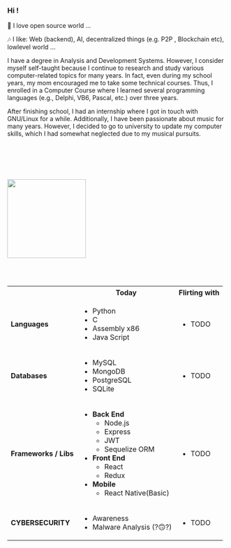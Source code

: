 ### Hi !

 🤝  I love open source world ...

 🎶  I like: Web (backend), AI, decentralized  things (e.g. P2P , Blockchain etc), lowlevel world ...

 
 I have a degree in Analysis and Development Systems. However, I consider myself self-taught because I continue to research and study various computer-related topics for many years. In fact, even during my school years, my mom encouraged me to take some technical courses. Thus, I enrolled in a Computer Course where I learned several programming languages (e.g., Delphi, VB6, Pascal, etc.) over three years.

After finishing school, I had an internship where I got in touch with GNU/Linux for a while. Additionally, I have been passionate about music for many years. However, I decided to go to university to update my computer skills, which I had somewhat neglected due to my musical pursuits.

 <br /><br /> <br /><br />

<div>
 <div>
  <!-- <a href="https://github.com/becauro"> -->
  <img style="text-decoration: none" height="180em" src="https://github-readme-stats.vercel.app/api?username=becauro&show_icons=true&theme=dark&include_all_commits=true&count_private=true"/>
  <!--
  <img height="180em" src="https://github-readme-stats.vercel.app/api/top-langs/?username=becauro&layout=compact&langs_count=7&theme=dark"/>
  -->
  <!-- </a> -->
</div>

<br /><br />
</di>

<div>
<table>
<tr>
   <th> </th>
   <th>Today</th>
   <!-- <th>Yesterday</th> -->
   <th>Flirting with</th>
</tr>
<tr><td><b>Languages<b></td>
      <td> <!-- TODAY -->
         <ul>
            <li>Python</li>
            <li>C</li>
            <li>Assembly x86</li>
             <li>Java Script</li>
         </ul>
      </td>
     <!-- <td>   YESTERDAY
         <ul>
            <li>Todo</li>
         </ul>
      </td>  -->
      <td> <!-- FLIRTING -->
         <ul>
            <li>TODO</li>
         </ul>
      </td>
</tr>
<tr><td><b>Databases</b></td>
   <td> <!-- TODAY -->
     <ul>
         <li> MySQL </li>
         <li> MongoDB </li>
         <li> PostgreSQL </li>
         <li>SQLite</li>
      </ul>
   </td>
  <!-- <td>  YESTERDAY
      <ul>
         <li> Microsoft Access </li>
      </ul>
   </td> -->
   <td> <!-- FLIRTING -->
    <ul>
         <li> TODO </li>
      </ul>
   </td>
</tr>
<!-- <tr><td><b>IDEs</b></td>
   <td>  TODAY
      <ul>
         <li>Eclipse</li>
         <li>Visual Studio Code</li>
         <li>NetBeans</li>
      </ul>
   </td> 
   <td> YESTERDAY
      <ul> 
          <li>Visual Studio (not "Code")</li>
          <li>Dreamweaver</li>
      </ul>
   </td>
   <td> FLIRTING
     <ul>
         <li> TODO </li>
      </ul>
   </td>
</tr> -->
<tr><td><b>Frameworks / Libs</b></td>
   <td>  <!-- TODAY -->
      <ul>
         <li><b>Back End</b> <br/>
            <ul>
               <li>Node.js</li>
               <li>Express</li>
               <li>JWT</li>
               <li>Sequelize ORM</li>
            </ul>
         </li>
         <li><b>Front End</b>
            <ul> 
               <li>React</li>
               <li>Redux</li>
            </ul>
         </li>
         <li><b>Mobile</b>
            <ul>
               <li>React Native(Basic)</li>
            </ul>
         </li>
      </ul>
   </td>
   <td> <!-- FLIRTING -->
      <ul>
         <li> TODO </li>
      </ul>
   </td>
</tr>
<!-- <tr><td><b>Cloud</b></td>
   <td>  TODAY
      <ul> 
         <li>AWS</li>
      </ul>
   </td>
   <td> YESTERDAY
   </td>

   <td> FLIRTING
     <ul> 
         <li>AWS</li>
      </ul>
   </td>
</tr> -->
<tr><td><b>CYBERSECURITY</b></td>
   <td><!-- TODAY -->
      <ul>
         <li> Awareness</li>
         <li> Malware Analysis (?🙃?)</li>
      </ul>
   </td>
  <!-- <td> YESTERDAY 
   </td> -->
   <td><!-- FLIRTING -->
      <ul>
         <li>TODO</li>
      </ul>
   </td>
</tr>
</table>
</div>

<!--

<div>

  <a href = "mailto:michelbecauro@gmail.com"><img src="https://img.shields.io/badge/-Gmail-%23333?style=for-the-badge&logo=gmail&logoColor=white" target="_blank"></a>
  <a href="https://www.linkedin.com/in/becauro" target="_blank"><img src="https://img.shields.io/badge/-LinkedIn-%230077B5?style=for-the-badge&logo=linkedin&logoColor=white" target="_blank"></a>  
</div>

</div>
-->

